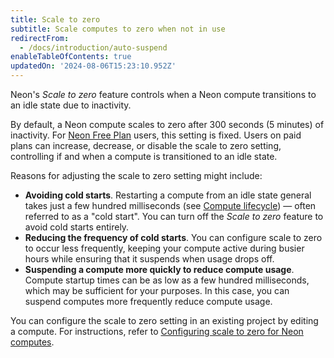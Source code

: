 ```yaml
---
title: Scale to zero
subtitle: Scale computes to zero when not in use
redirectFrom:
  - /docs/introduction/auto-suspend
enableTableOfContents: true
updatedOn: '2024-08-06T15:23:10.952Z'
---
```


Neon's _Scale to zero_ feature controls when a Neon compute transitions to an idle state due to inactivity.

By default, a Neon compute scales to zero after 300 seconds (5 minutes) of inactivity. For [Neon Free Plan](/docs/introduction/plans#free-plan) users, this setting is fixed. Users on paid plans can increase, decrease, or disable the scale to zero setting, controlling if and when a compute is transitioned to an idle state.

Reasons for adjusting the scale to zero setting might include:

- **Avoiding cold starts**. Restarting a compute from an idle state general takes just a few hundred milliseconds (see [Compute lifecycle](/docs/introduction/compute-lifecycle)) — often referred to as a "cold start". You can turn off the _Scale to zero_ feature to avoid cold starts entirely.
- **Reducing the frequency of cold starts**. You can configure scale to zero to occur less frequently, keeping your compute active during busier hours while ensuring that it suspends when usage drops off.
- **Suspending a compute more quickly to reduce compute usage**. Compute startup times can be as low as a few hundred milliseconds, which may be sufficient for your purposes. In this case, you can suspend computes more frequently reduce compute usage.

You can configure the scale to zero setting in an existing project by editing a compute. For instructions, refer to [Configuring scale to zero for Neon computes](/docs/guides/scale-to-zero-guide).
